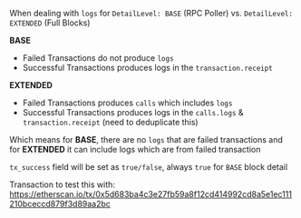 When dealing with `logs` for `DetailLevel: BASE` (RPC Poller) vs. `DetailLevel: EXTENDED` (Full Blocks)

**BASE**
- Failed Transactions do not produce `logs`
- Successful Transactions produces logs in the `transaction.receipt`

**EXTENDED**
- Failed Transactions produces `calls` which includes `logs`
- Successful Transactions produces logs in the `calls.logs` & `transaction.receipt` (need to deduplicate this)

Which means for **BASE**, there are no `logs` that are failed transactions and for **EXTENDED** it can include logs which are from failed  transaction

`tx_success` field will be set as `true/false`, always `true` for `BASE` block detail

Transaction to test this with:
https://etherscan.io/tx/0x5d683ba4c3e27fb59a8f12cd414992cd8a5e1ec111210bceccd879f3d89aa2bc